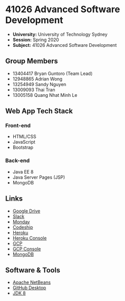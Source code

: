 # 41026 Advanced Software Development

- **University:** University of Technology Sydney
- **Session:** Spring 2020
- **Subject:** 41026 Advanced Software Development

## Group Members

- 13404417 Bryan Guntoro (Team Lead)
- 12948865 Adrian Wong
- 13254949 Sandy Nguyen
- 13009093 Thai Tran
- 13005158 Quang Nhat Minh Le

## Web App Tech Stack

### Front-end
- HTML/CSS
- JavaScript
- Bootstrap

### Back-end
- Java EE 8
- Java Server Pages (JSP)
- MongoDB

## Links

- [Google Drive](https://drive.google.com/drive/folders/1hYSAZWtSsTQhhmAIcCVMuD98-YkmWGMC?usp=sharing)
- [Slack](https://app.slack.com/client/T0187MBJ8E6/C018XGMRZSL)
- [Monday](https://introdcution-to-software-development.monday.com/boards/676182606)
- [Codeship](https://app.codeship.com/rapid-clean)
- [Heroku](https://rapidclean.herokuapp.com/)
- [Heroku Console](https://dashboard.heroku.com/apps/rapidclean)
- [GCP](https://rapid-clean-287217.ts.r.appspot.com/)
- [GCP Console](https://console.cloud.google.com/home/dashboard?project=rapid-clean-287217)
- [MongoDB](https://www.mlab.com/databases/heroku_t46f2fmd)

## Software & Tools

- [Apache NetBeans](https://netbeans.apache.org/download/index.html)
- [GitHub Desktop](https://desktop.github.com/)
- [JDK 8](https://www.oracle.com/java/technologies/javase/javase-jdk8-downloads.html)
